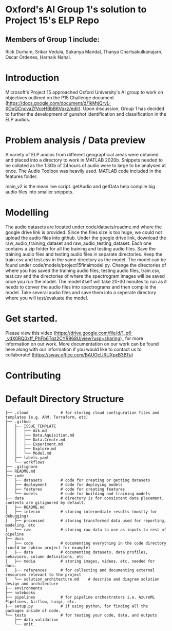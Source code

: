 # Oxford's AI Group 1's solution to Project 15's ELP Repo

## Members of Group 1 include:
Rick Durham, Srikar Vedula, Sukanya Mandal, Thanya Chartsakulkanajarn, Oscar Ordenes, Harnaik Nahal. 

# Introduction
Microsoft's Project 15 approached Oxford University's AI group to work on objectives outlined on the P15 Challenge document (https://docs.google.com/document/d/1kMtjQrvL-XOqQCncvaZfVceHBbB6Vqxz/edit). Upon discussion, Group 1 has decided to further the development of gunshot identification and classification in the ELP audios. 

# Problem analysis / Data preview
A variety of ELP audios from different geographical areas were obtained and placed into a directory to work in MATLAB 2020b. Snippets needed to be collated as the 1.3Gb of 24hours of audio were to large to be analysed at once. The Audio Toolbox was heavily used. MATLAB code included in the features folder. 

main_v2 is the mean live script. 
getAudio and getData help compile big audio files into smaller snippets. 

# Modelling
The audio datasets are located under code/datsets/readme.md where the google drive link is provided. Since the files size is too huge, we could not upload the audio files into github. Under the google drive link, download the raw_audio_training_dataset and raw_audio_testing_dataset. Each one contains a zip folder for all the training and testing audio files. Save the training audio files and testing audio files in separate directories. Keep the train.csv and test.csv in the same directory as the model. The model can be found under code/models/project15finalmodel.py. Change the directories of where you has saved the training audio files, testing audio files, train.csv, test.csv and the directories of where the spectrogram images will be saved once you run the model. The model itself will take 20-30 minutes to run as it needs to conver the audio files into spectrograms and then compile the model. Take several audio files and save them into a seperate directory where you will test/evaluate the model. 

# Get started.
Please view this video (https://drive.google.com/file/d/1_p6-_vdX0RQ0xff_PhFb6Tqz2CYR968U/view?usp=sharing)_ for more information on our work.
More documentation on our work can be found here along with our information if you would like to contact us to collaborate! (https://sway.office.com/BAUOcURUXpxB3BTu)

# Contributing


# Default Directory Structure

```
├── .cloud              # for storing cloud configuration files and templates (e.g. ARM, Terraform, etc)
├── .github
│   ├── ISSUE_TEMPLATE
│   │   ├── Ask.md
│   │   ├── Data.Aquisition.md
│   │   ├── Data.Create.md
│   │   ├── Experiment.md
│   │   ├── Explore.md
│   │   └── Model.md
│   ├── labels.yaml
│   └── workflows
├── .gitignore
├── README.md
├── code
│   ├── datasets        # code for creating or getting datasets
│   ├── deployment      # code for deploying models
│   ├── features        # code for creating features
│   └── models          # code for building and training models
├── data                # directory is for consistent data placement. contents are gitignored by default.
│   ├── README.md
│   ├── interim         # storing intermediate results (mostly for debugging)
│   ├── processed       # storing transformed data used for reporting, modeling, etc
│   └── raw             # storing raw data to use as inputs to rest of pipeline
├── docs
│   ├── code            # documenting everything in the code directory (could be sphinx project for example)
│   ├── data            # documenting datasets, data profiles, behaviors, column definitions, etc
│   ├── media           # storing images, videos, etc, needed for docs.
│   ├── references      # for collecting and documenting external resources relevant to the project
│   └── solution_architecture.md    # describe and diagram solution design and architecture
├── environments
├── notebooks
├── pipelines           # for pipeline orchestrators i.e. AzureML Pipelines, Airflow, Luigi, etc.
├── setup.py            # if using python, for finding all the packages inside of code.
└── tests               # for testing your code, data, and outputs
    ├── data_validation
    └── unit
```
